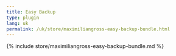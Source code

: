 ```yaml
---
title: Easy Backup
type: plugin
lang: uk
permalink: /uk/store/maximiliangross-easy-backup-bundle.html
---
```


{% include store/maximiliangross-easy-backup-bundle.md %}
